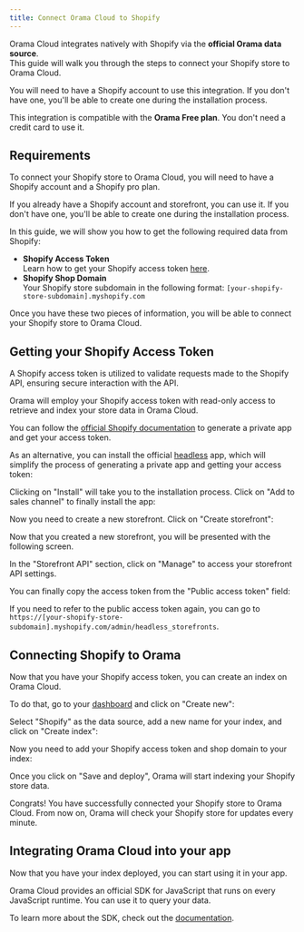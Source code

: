 ```yaml
---
title: Connect Orama Cloud to Shopify
---
```


Orama Cloud integrates natively with Shopify via the **official Orama data source**. \
This guide will walk you through the steps to connect your Shopify store to Orama Cloud.

You will need to have a Shopify account to use this integration. If you don't have one, you'll be able to create one during the installation process.

This integration is compatible with the **Orama Free plan**. You don't need a credit card to use it.

## Requirements

To connect your Shopify store to Orama Cloud, you will need to have a Shopify account and a Shopify pro plan.

If you already have a Shopify account and storefront, you can use it. If you don't have one, you'll be able to create one during the installation process.

In this guide, we will show you how to get the following required data from Shopify:

- **Shopify Access Token** \
  Learn how to get your Shopify access token [here](#getting-your-shopify-access-token).
- **Shopify Shop Domain** \
  Your Shopify store subdomain in the following format: `[your-shopify-store-subdomain].myshopify.com`

Once you have these two pieces of information, you will be able to connect your Shopify store to Orama Cloud.

## Getting your Shopify Access Token

A Shopify access token is utilized to validate requests made to the Shopify API, ensuring secure interaction with the API.

Orama will employ your Shopify access token with read-only access to retrieve and index your store data in Orama Cloud.

You can follow the [official Shopify documentation](https://shopify.dev/docs/apps/auth/admin-app-access-tokens) to generate a private app and get your access token.

As an alternative, you can install the official [headless](https://apps.shopify.com/headless) app, which will simplify the process of generating a private app and getting your access token:

<ZoomImg
  src='/cloud/guides/shopify/headless-app.webp'
  alt='Shopify Headless App'
/>

Clicking on "Install" will take you to the installation process. Click on "Add to sales channel" to finally install the app:

<ZoomImg
  src='/cloud/guides/shopify/headless-app-installation.webp'
  alt='Shopify Headless App installation process'
/>

Now you need to create a new storefront. Click on "Create storefront":

<ZoomImg
  src='/cloud/guides/shopify/headless-app-create-storefront.webp'
  alt='Shopify Headless App create storefront'
/>

Now that you created a new storefront, you will be presented with the following screen.

In the "Storefront API" section, click on "Manage" to access your storefront API settings.

<ZoomImg
  src='/cloud/guides/shopify/headless-app-storefront-created.webp'
  alt='Shopify Headless App storefront API'
/>

You can finally copy the access token from the "Public access token" field:

<ZoomImg
  src='/cloud/guides/shopify/headless-app-access-token.webp'
  alt='Shopify Headless App copy access token'
/>

If you need to refer to the public access token again, you can go to `https://[your-shopify-store-subdomain].myshopify.com/admin/headless_storefronts`.

## Connecting Shopify to Orama

Now that you have your Shopify access token, you can create an index on Orama Cloud.

To do that, go to your [dashboard](https://cloud.oramasearch.com/indexes) and click on "Create new":

<ZoomImg
  src='/cloud/guides/shopify/orama-new-index.webp'
  alt='Create new Orama index'
/>

Select "Shopify" as the data source, add a new name for your index, and click on "Create index":

<ZoomImg
  src='/cloud/guides/shopify/orama-new-index-shopify.webp'
  alt='Create new Orama index with Shopify'
/>

Now you need to add your Shopify access token and shop domain to your index:

<ZoomImg
  src='/cloud/guides/shopify/orama-new-index-shopify-feed.webp'
  alt='Feed your Orama index'
/>

Once you click on "Save and deploy", Orama will start indexing your Shopify store data.

<ZoomImg
  src='/cloud/guides/shopify/orama-deployed.webp'
  alt='Index deployed'
/>

Congrats! You have successfully connected your Shopify store to Orama Cloud. From now on, Orama will check your Shopify store for updates every minute.

## Integrating Orama Cloud into your app

Now that you have your index deployed, you can start using it in your app.

Orama Cloud provides an official SDK for JavaScript that runs on every JavaScript runtime. You can use it to query your data.

To learn more about the SDK, check out the [documentation](/cloud/integrating-orama-cloud/javascript-sdk).
